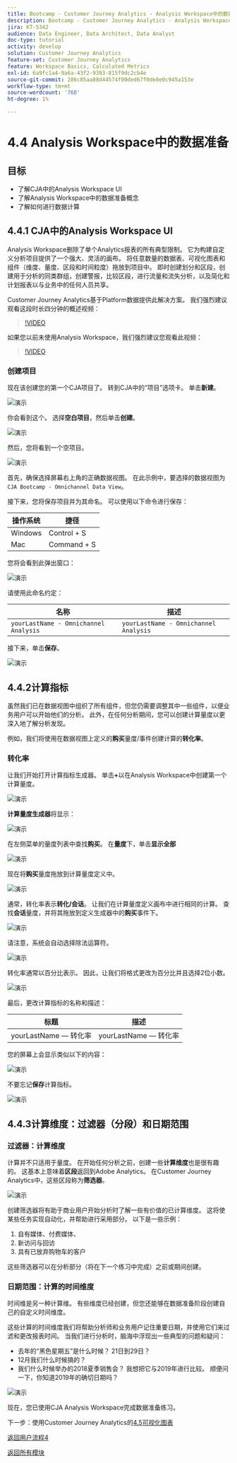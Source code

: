 ```yaml
---
title: Bootcamp - Customer Journey Analytics - Analysis Workspace中的数据准备
description: Bootcamp - Customer Journey Analytics - Analysis Workspace中的数据准备
jira: KT-5342
audience: Data Engineer, Data Architect, Data Analyst
doc-type: tutorial
activity: develop
solution: Customer Journey Analytics
feature-set: Customer Journey Analytics
feature: Workspace Basics, Calculated Metrics
exl-id: 6a9fc1a4-9a6a-43f2-9393-815f9dc2cb4e
source-git-commit: 286c85aa88d44574f00ded67f0de8e0c945a153e
workflow-type: tm+mt
source-wordcount: '768'
ht-degree: 1%

---
```


# 4.4 Analysis Workspace中的数据准备

## 目标

- 了解CJA中的Analysis Workspace UI
- 了解Analysis Workspace中的数据准备概念
- 了解如何进行数据计算

## 4.4.1 CJA中的Analysis Workspace UI

Analysis Workspace删除了单个Analytics报表的所有典型限制。 它为构建自定义分析项目提供了一个强大、灵活的画布。 将任意数量的数据表、可视化图表和组件（维度、量度、区段和时间粒度）拖放到项目中。 即时创建划分和区段，创建用于分析的同类群组，创建警报，比较区段，进行流量和流失分析，以及简化和计划报表以与业务中的任何人员共享。

Customer Journey Analytics基于Platform数据提供此解决方案。 我们强烈建议观看这段时长四分钟的概述视频：

>[!VIDEO](https://video.tv.adobe.com/v/35109?quality=12&learn=on&enablevpops)

如果您以前未使用Analysis Workspace，我们强烈建议您观看此视频：

>[!VIDEO](https://video.tv.adobe.com/v/35509?quality=12&learn=on&enablevpops&captions=chi_hans)

### 创建项目

现在该创建您的第一个CJA项目了。 转到CJA中的“项目”选项卡。
单击&#x200B;**新建**。

![演示](./images/prmenu.png)

你会看到这个。 选择&#x200B;**空白项目**，然后单击&#x200B;**创建**。

![演示](./images/prmenu1.png)

然后，您将看到一个空项目。

![演示](./images/premptyprojects.png)

首先，确保选择屏幕右上角的正确数据视图。 在此示例中，要选择的数据视图为`CJA Bootcamp - Omnichannel Data View`。

接下来，您将保存项目并为其命名。 可以使用以下命令进行保存：

| 操作系统 | 捷径 |
| ----------------- |-------------| 
| Windows | Control + S |
| Mac | Command + S |

您将会看到此弹出窗口：

![演示](./images/prsave.png)

请使用此命名约定：

| 名称 | 描述 |
| ----------------- |-------------| 
| `yourLastName - Omnichannel Analysis` | `yourLastName - Omnichannel Analysis` |

接下来，单击&#x200B;**保存**。

![演示](./images/prsave2.png)

## 4.4.2计算指标

虽然我们已在数据视图中组织了所有组件，但您仍需要调整其中一些组件，以便业务用户可以开始他们的分析。 此外，在任何分析期间，您可以创建计算量度以更深入地了解分析发现。

例如，我们将使用在数据视图上定义的&#x200B;**购买**&#x200B;量度/事件创建计算的&#x200B;**转化率**。

### 转化率

让我们开始打开计算指标生成器。 单击&#x200B;**+**&#x200B;以在Analysis Workspace中创建第一个计算量度。

![演示](./images/pradd.png)

**计算量度生成器**&#x200B;将显示：

![演示](./images/prbuilder.png)

在左侧菜单的量度列表中查找&#x200B;**购买**。 在&#x200B;**量度**&#x200B;下，单击&#x200B;**显示全部**

![演示](./images/calcbuildercr1.png)

现在将&#x200B;**购买**&#x200B;量度拖放到计算量度定义中。

![演示](./images/calcbuildercr2.png)

通常，转化率表示&#x200B;**转化/会话**。 让我们在计算量度定义画布中进行相同的计算。 查找&#x200B;**会话**&#x200B;量度，并将其拖放到定义生成器中的&#x200B;**购买**&#x200B;事件下。

![演示](./images/calcbuildercr3.png)

请注意，系统会自动选择除法运算符。

![演示](./images/calcbuildercr4.png)

转化率通常以百分比表示。 因此，让我们将格式更改为百分比并且选择2位小数。

![演示](./images/calcbuildercr5.png)

最后，更改计算指标的名称和描述：

| 标题 | 描述 |
| ----------------- |-------------| 
| yourLastName — 转化率 | yourLastName — 转化率 |

您的屏幕上会显示类似以下的内容：

![演示](./images/calcbuildercr6.png)

不要忘记&#x200B;**保存**&#x200B;计算指标。

![演示](./images/pr9.png)

## 4.4.3计算维度：过滤器（分段）和日期范围

### 过滤器：计算维度

计算并不只适用于量度。 在开始任何分析之前，创建一些&#x200B;**计算维度**&#x200B;也是很有趣的。 这基本上意味着&#x200B;**区段**&#x200B;返回到Adobe Analytics。 在Customer Journey Analytics中，这些区段称为&#x200B;**筛选器**。

![演示](./images/prfilters.png)

创建筛选器将有助于商业用户开始分析时了解一些有价值的已计算维度。 这将使某些任务实现自动化，并帮助进行采用部分。 以下是一些示例：

1. 自有媒体、付费媒体、
2. 新访问与回访
3. 具有已放弃购物车的客户

这些筛选器可以在分析部分（将在下一个练习中完成）之前或期间创建。

### 日期范围：计算的时间维度

时间维是另一种计算维。 有些维度已经创建，但您还能够在数据准备阶段创建自己的自定义时间维度。

这些计算的时间维度我们将帮助分析师和业务用户记住重要日期，并使用它们来过滤和更改报表时间。 当我们进行分析时，脑海中浮现出一些典型的问题和疑问：

- 去年的“黑色星期五”是什么时候？ 21日到29日？
- 12月我们什么时候搞的？
- 我们什么时候举办的2018夏季销售会？ 我想把它与2019年进行比较。 顺便问一下，你知道2019年的确切日期吗？

![演示](./images/timedimensions.png)

现在，您已使用CJA Analysis Workspace完成数据准备练习。

下一步：使用Customer Journey Analytics的[4.5可视化图表](./ex5.md)

[返回用户流程4](./uc4.md)

[返回所有模块](./../../overview.md)

